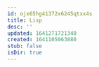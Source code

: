 ```yaml
---
id: ojx65hg41372x6245qtxx4s
title: Lisp
desc: ''
updated: 1641271721340
created: 1641105063880
stub: false
isDir: true
---
```



